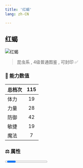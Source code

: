 ```yaml
---
title: '红蝎'
lang: zh-CN

---
```


<RouterBack />

## 红蝎

![红蝎](https://user-images.githubusercontent.com/78347270/115956326-1dff7f80-a537-11eb-8d66-c1e3efe42a5a.gif) 

> 昆虫系 , 4级普通图鉴<Card /> , 可封印 ✅ 


### 💪 能力数值

| 总档次       | 115            |
| :----------- |:-------------:|
| 体力      | 19   <Stars :number="2" />  |
| 力量      | 28   <Stars :number="3" />  |
| 防御      | 42  <Stars :number="4" />  | 
| 敏捷      | 19  <Stars :number="2" />  | 
| 魔法      | 7  <Stars :number="0.5" />   | 


### ⚖️ 属性


<Progress earth :number="0" />

<Progress water :number="0" />

<Progress fire :number="9" />

<Progress wind :number="1" />

### ✨ 技能栏 <Strong>8个</Strong>

- 攻击
- 防御
- 昏睡攻击 Lv1

### 👶 1级出现点

- 索奇亚大沙漠 鲶鱼洞窟地下三楼，参考坐标（26, 17）; 参考任务 :scroll: 鲶鱼洞窟任务



